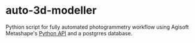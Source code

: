 # auto-3d-modeller

Pythion script for fully automated photogrammetry workflow using Agisoft Metashape's [Python API](https://www.agisoft.com/pdf/metashape_python_api_2_1_1.pdf) and a postgrres database.

